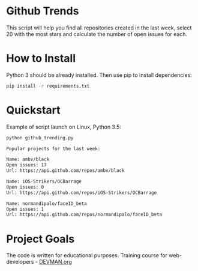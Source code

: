 # Github Trends

This script will help you find all repositories created in the last week, select 20 with the most stars and calculate the number of open issues for each.


# How to Install

Python 3 should be already installed. Then use pip to install dependencies:

```bash
pip install -r requirements.txt 
```


# Quickstart

Example of script launch on Linux, Python 3.5:

```bash
python github_trending.py

Popular projects for the last week:

Name: ambv/black
Open issues: 17
Url: https://api.github.com/repos/ambv/black

Name: iOS-Strikers/OCBarrage
Open issues: 0
Url: https://api.github.com/repos/iOS-Strikers/OCBarrage

Name: normandipalo/faceID_beta
Open issues: 1
Url: https://api.github.com/repos/normandipalo/faceID_beta
```

# Project Goals

The code is written for educational purposes. Training course for web-developers - [DEVMAN.org](https://devman.org)
